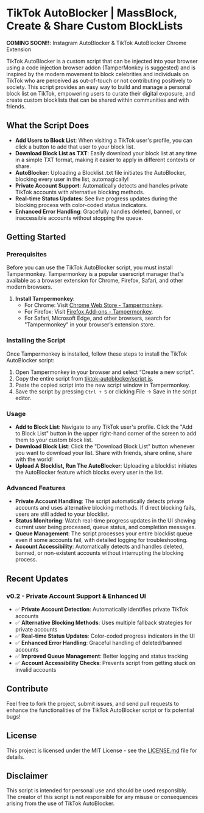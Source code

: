 # TikTok AutoBlocker | MassBlock, Create & Share Custom BlockLists

**COMING SOON!!**: Instagram AutoBlocker & TikTok AutoBlocker Chrome Extension

TikTok AutoBlocker is a custom script that can be injected into your browser using a code injection browser addon (TamperMonkey is suggested) and is inspired by the modern movement to block celebrities and individuals on TikTok who are perceived as out-of-touch or not contributing positively to society. This script provides an easy way to build and manage a personal block list on TikTok, empowering users to curate their digital exposure, and create custom blocklists that can be shared within communities and with friends.

## What the Script Does

- **Add Users to Block List**: When visiting a TikTok user's profile, you can click a button to add that user to your block list.
- **Download Block List as TXT**: Easily download your block list at any time in a simple TXT format, making it easier to apply in different contexts or share.
- **AutoBlocker**: Uploading a Blocklist .txt file initiates the AutoBlocker, blocking every user in the list, automagically!
- **Private Account Support**: Automatically detects and handles private TikTok accounts with alternative blocking methods.
- **Real-time Status Updates**: See live progress updates during the blocking process with color-coded status indicators.
- **Enhanced Error Handling**: Gracefully handles deleted, banned, or inaccessible accounts without stopping the queue.

## Getting Started

### Prerequisites

Before you can use the TikTok AutoBlocker script, you must install Tampermonkey. Tampermonkey is a popular userscript manager that's available as a browser extension for Chrome, Firefox, Safari, and other modern browsers.

1. **Install Tampermonkey**:
   - For Chrome: Visit [Chrome Web Store - Tampermonkey](https://chrome.google.com/webstore/detail/tampermonkey/dhdgffkkebhmkfjojejmpbldmpobfkfo).
   - For Firefox: Visit [Firefox Add-ons - Tampermonkey](https://addons.mozilla.org/en-US/firefox/addon/tampermonkey/).
   - For Safari, Microsoft Edge, and other browsers, search for "Tampermonkey" in your browser’s extension store.

### Installing the Script

Once Tampermonkey is installed, follow these steps to install the TikTok AutoBlocker script:

1. Open Tampermonkey in your browser and select “Create a new script”.
2. Copy the entire script from [tiktok-autoblocker/script.js](https://github.com/jimididit/tiktok-autoblocker/blob/main/script.js).
3. Paste the copied script into the new script window in Tampermonkey.
4. Save the script by pressing `Ctrl + S` or clicking File -> Save in the script editor.

### Usage

- **Add to Block List**: Navigate to any TikTok user's profile. Click the "Add to Block List" button in the upper right-hand corner of the screen to add them to your custom block list.
- **Download Block List**: Click the "Download Block List" button whenever you want to download your list. Share with friends, share online, share with the world!
- **Upload A Blocklist, Run The AutoBlocker**: Uploading a blocklist initiates the AutoBlocker feature which blocks every user in the list.

### Advanced Features

- **Private Account Handling**: The script automatically detects private accounts and uses alternative blocking methods. If direct blocking fails, users are still added to your blocklist.
- **Status Monitoring**: Watch real-time progress updates in the UI showing current user being processed, queue status, and completion messages.
- **Queue Management**: The script processes your entire blocklist queue even if some accounts fail, with detailed logging for troubleshooting.
- **Account Accessibility**: Automatically detects and handles deleted, banned, or non-existent accounts without interrupting the blocking process.

## Recent Updates

### v0.2 - Private Account Support & Enhanced UI

- ✅ **Private Account Detection**: Automatically identifies private TikTok accounts
- ✅ **Alternative Blocking Methods**: Uses multiple fallback strategies for private accounts
- ✅ **Real-time Status Updates**: Color-coded progress indicators in the UI
- ✅ **Enhanced Error Handling**: Graceful handling of deleted/banned accounts
- ✅ **Improved Queue Management**: Better logging and status tracking
- ✅ **Account Accessibility Checks**: Prevents script from getting stuck on invalid accounts

## Contribute

Feel free to fork the project, submit issues, and send pull requests to enhance the functionalities of the TikTok AutoBlocker script or fix potential bugs!

## License

This project is licensed under the MIT License - see the [LICENSE.md](LICENSE) file for details.

## Disclaimer

This script is intended for personal use and should be used responsibly. The creator of this script is not responsible for any misuse or consequences arising from the use of TikTok AutoBlocker.

